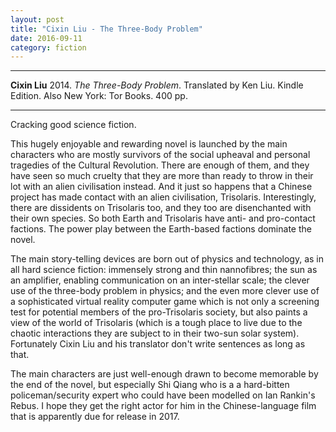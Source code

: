 ```yaml
---
layout: post
title: "Cixin Liu - The Three-Body Problem"
date: 2016-09-11
category: fiction
---
```


***
<b>Cixin Liu</b> 2014. _The Three-Body Problem_. Translated by Ken Liu. Kindle Edition.  Also New York: Tor Books. 400 pp.

***

Cracking good science fiction.

This hugely enjoyable and rewarding novel is launched by the main characters who are mostly survivors of the social upheaval and personal tragedies of the Cultural Revolution.  There are enough of them, and they have seen so much cruelty that they are more than ready to throw in their lot with an alien civilisation instead.  And it just so happens that a Chinese project has made contact with an alien civilisation, Trisolaris.  Interestingly, there are dissidents on Trisolaris too, and they too are disenchanted with their own species.  So both Earth and Trisolaris have anti- and pro-contact factions.  The power play between the Earth-based factions dominate the novel.

The main story-telling devices are born out of physics and technology, as in all hard science fiction: immensely strong and thin nannofibres; the sun as an amplifier, enabling communication on an inter-stellar scale; the clever use of the three-body problem in physics; and the even more clever use of a sophisticated virtual reality computer game which is not only a screening test for potential members of the pro-Trisolaris society, but also paints a view of the world of Trisolaris (which is a tough place to live due to the chaotic interactions they are subject to in their two-sun solar system).  Fortunately Cixin Liu and his translator don't write sentences as long as that.

The main characters are just well-enough drawn to become memorable by the end of the novel, but especially Shi Qiang who is a a hard-bitten policeman/security expert who could have been modelled on Ian Rankin's Rebus.  I hope they get the right actor for him in the Chinese-language film that is apparently due for release in 2017. 


